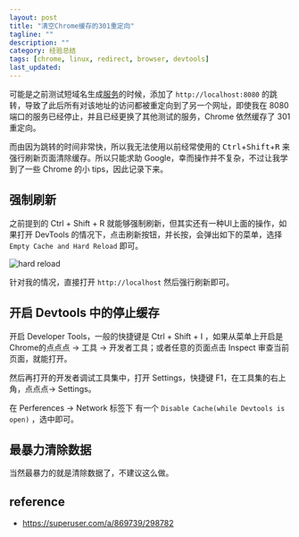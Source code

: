 ```yaml
---
layout: post
title: "清空Chrome缓存的301重定向"
tagline: ""
description: ""
category: 经验总结
tags: [chrome, linux, redirect, browser, devtools]
last_updated: 
---
```


可能是之前测试短域名生成[服务](/post/2018/04/yourls.html)的时候，添加了 `http://localhost:8080` 的跳转，导致了此后所有对该地址的访问都被重定向到了另一个网址，即使我在 8080 端口的服务已经停止，并且已经更换了其他测试的服务，Chrome 依然缓存了 301 重定向。

而由因为跳转的时间非常快，所以我无法使用以前经常使用的 <kbd>Ctrl</kbd>+<kbd>Shift</kbd>+<kbd>R</kbd> 来强行刷新页面清除缓存。所以只能求助 Google，幸而操作并不复杂，不过让我学到了一些 Chrome 的小 tips，因此记录下来。

## 强制刷新
之前提到的 Ctrl + Shift + R 就能够强制刷新，但其实还有一种UI上面的操作，如果打开 DevTools 的情况下，点击刷新按钮，并长按，会弹出如下的菜单，选择 `Empty Cache and Hard Reload` 即可。

![hard reload](https://i.stack.imgur.com/bx0D7.png)

针对我的情况，直接打开 `http://localhost` 然后强行刷新即可。

## 开启 Devtools 中的停止缓存

开启 Developer Tools，一般的快捷键是 Ctrl + Shift + I ，如果从菜单上开启是Chrome的点点点 -> 工具 -> 开发者工具；或者任意的页面点击 Inspect 审查当前页面，就能打开。

然后再打开的开发者调试工具集中，打开 Settings，快捷键 F1，在工具集的右上角，点点点-> Settings。

在 Perferences -> Network 标签下 有一个 `Disable Cache(while Devtools is open)` ，选中即可。

## 最暴力清除数据
当然最暴力的就是清除数据了，不建议这么做。

## reference

- https://superuser.com/a/869739/298782
